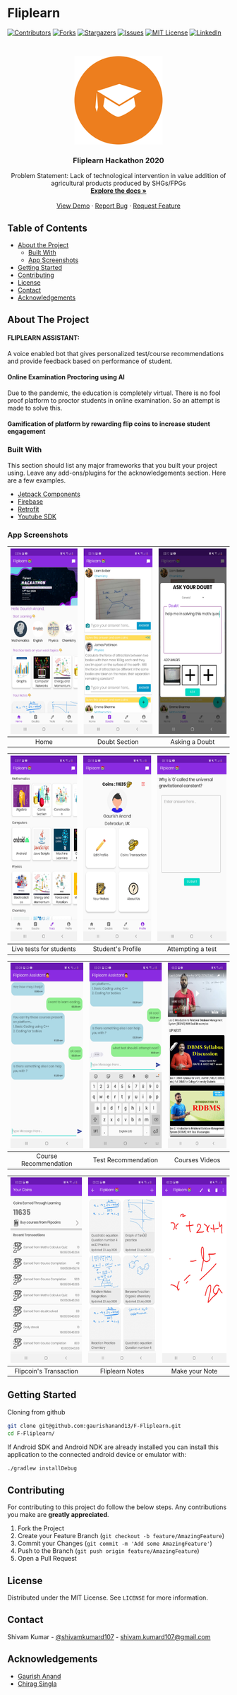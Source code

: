 # Fliplearn
<!--
*** Thanks for checking out this README. If you have a suggestion that would
*** make this better, please fork the repo and create a pull request or simply open
*** an issue with the tag "enhancement".
*** Thanks again! Now go create something AMAZING! :D
-->


<!-- SIH PROJECT -->
<!--
*** I'm using markdown "reference style" links for readability.
*** Reference links are enclosed in brackets [ ] instead of parentheses ( ).
*** See the bottom of this document for the declaration of the reference variables
*** for contributors-url, forks-url, etc. This is an optional, concise syntax you may use.
*** https://www.markdownguide.org/basic-syntax/#reference-style-links
-->
[![Contributors][contributors-shield]][contributors-url]
[![Forks][forks-shield]][forks-url]
[![Stargazers][stars-shield]][stars-url]
[![Issues][issues-shield]][issues-url]
[![MIT License][license-shield]][license-url]
[![LinkedIn][linkedin-shield]][linkedin-url]



<!-- PROJECT LOGO -->
<br />
<p align="center">
  <a href="https://github.com/gaurishanand13/F-Fliplearn">
    <img src="images/splash.png" alt="Logo" width="200" height="200">
  </a>

  <h3 align="center">Fliplearn Hackathon 2020</h3>

  <p align="center">
     Problem Statement: Lack of technological intervention in value addition of agricultural products produced by SHGs/FPGs
    <br />
    <a href="https://github.com/gaurishanand13/F-Fliplearn"><strong>Explore the docs »</strong></a>
    <br />
    <br />
    <a href="https://drive.google.com/file/d/1U8ej1TCvbpz2laJSH2cGTOntZWKRngtQ/view?usp=drivesdk">View Demo</a>
    ·
    <a href="https://github.com/gaurishanand13/F-Fliplearn/issues">Report Bug</a>
    ·
    <a href="https://github.com/gaurishanand13/F-Fliplearn/issues">Request Feature</a>
  </p>
</p>



<!-- TABLE OF CONTENTS -->
## Table of Contents

* [About the Project](#about-the-project)
  * [Built With](#built-with)
  * [App Screenshots](#app-screenshots)
* [Getting Started](#getting-started)
* [Contributing](#contributing)
* [License](#license)
* [Contact](#contact)
* [Acknowledgements](#acknowledgements)



<!-- ABOUT THE PROJECT -->
## About The Project

#### FLIPLEARN ASSISTANT:
A voice enabled bot that gives personalized test/course recommendations and provide feedback based on performance of student.

#### Online Examination Proctoring using AI
Due to the pandemic, the education is completely virtual. There is no fool proof platform to proctor students in online examination. So an attempt is made to solve this.

#### Gamification of platform by rewarding flip coins to increase student engagement




### Built With
This section should list any major frameworks that you built your project using. Leave any add-ons/plugins for the acknowledgements section. Here are a few examples.
* [Jetpack Components](https://developer.android.com/jetpack)
* [Firebase](https://firebase.google.com/)
* [Retrofit](https://square.github.io/retrofit/)
* [Youtube SDK](https://developers.google.com/youtube/android/player)


### App Screenshots
| <img src="images/ss1.jpg" alt="Logo" width="220" height="420"> | <img src="images/ss2.jpg" alt="Logo" width="220" height="420"> | <img src="images/ss3.jpg" alt="Logo" width="220" height="420"> |
|:---:|:---:|:---:|
| Home | Doubt Section | Asking a Doubt |

| <img src="images/ss4.jpg" alt="Logo" width="220" height="420"> | <img src="images/ss5.jpg" alt="Logo" width="220" height="420"> | <img src="images/ss6.jpg" alt="Logo" width="220" height="420"> |
|:---:|:---:|:---:|
| Live tests for students | Student's Profile | Attempting a test |

| <img src="images/ss7.jpg" alt="Logo" width="220" height="420"> | <img src="images/ss8.jpg" alt="Logo" width="220" height="420"> | <img src="images/ss9.jpg" alt="Logo" width="220" height="420"> |
|:---:|:---:|:---:|
| Course Recommendation | Test Recommendation | Courses Videos |

| <img src="images/ss10.jpg" alt="Logo" width="220" height="420"> | <img src="images/ss11.jpg" alt="Logo" width="220" height="420"> | <img src="images/ss12.jpg" alt="Logo" width="220" height="420"> |
|:---:|:---:|:---:|
| Flipcoin's Transaction | Fliplearn Notes | Make your Note |



<!-- GETTING STARTED -->
## Getting Started

 Cloning from github
```sh
git clone git@github.com:gaurishanand13/F-Fliplearn.git
cd F-Fliplearn/
```

If Android SDK and Android NDK are already installed you can install this application to the connected android device or emulator with:
```sh
./gradlew installDebug
```


<!-- CONTRIBUTING -->
## Contributing

For contributing to this project do follow the below steps. Any contributions you make are **greatly appreciated**.

1. Fork the Project
2. Create your Feature Branch (`git checkout -b feature/AmazingFeature`)
3. Commit your Changes (`git commit -m 'Add some AmazingFeature'`)
4. Push to the Branch (`git push origin feature/AmazingFeature`)
5. Open a Pull Request



<!-- LICENSE -->
## License

Distributed under the MIT License. See `LICENSE` for more information.



<!-- CONTACT -->
## Contact
Shivam Kumar - [@shivamkumard107](https://www.linkedin.com/in/shivam-kumar-a9aa96131/) - shivam.kumard107@gmail.com




<!-- ACKNOWLEDGEMENTS -->
## Acknowledgements
* [Gaurish Anand](https://github.com/gaurishanand13)
* [Chirag Singla](https://github.com/chiragsingla17)




<!-- MARKDOWN LINKS & IMAGES -->
<!-- https://www.markdownguide.org/basic-syntax/#reference-style-links -->
[contributors-shield]: https://img.shields.io/github/contributors/shivamkumard107/KisanSeva2.svg?style=flat-square
[contributors-url]: https://github.com/shivamkumard107/KisanSeva2/graphs/contributors
[forks-shield]: https://img.shields.io/github/forks/shivamkumard107/KisanSeva2.svg?style=flat-square
[forks-url]: https://github.com/shivamkumard107/KisanSeva2/network/members
[stars-shield]: https://img.shields.io/github/stars/shivamkumard107/KisanSeva2.svg?style=flat-square
[stars-url]: https://github.com/shivamkumard107/KisanSeva2/stargazers
[issues-shield]: https://img.shields.io/github/issues/shivamkumard107/KisanSeva2.svg?style=flat-square
[issues-url]: https://github.com/shivamkumard107/KisanSeva2/issues
[license-shield]: https://img.shields.io/github/license/shivamkumard107/KisanSeva2.svg?style=flat-square
[license-url]: https://github.com/shivamkumard107/KisanSeva2/blob/master/LICENSE
[linkedin-shield]: https://img.shields.io/badge/-LinkedIn-black.svg?style=flat-square&logo=linkedin&colorB=555
[linkedin-url]: https://www.linkedin.com/in/shivam-kumar-a9aa96131/
[product-screenshot]: images/icon.svg
